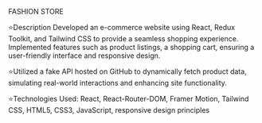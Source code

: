FASHION STORE

⭐Description Developed an e-commerce website using React, Redux Toolkit, and Tailwind CSS to provide a
seamless shopping experience.  Implemented features such as product listings, a shopping cart, ensuring a
user-friendly interface and responsive design.

⭐Utilized a fake API hosted on GitHub to dynamically fetch product data, simulating real-world interactions
and enhancing site functionality.

⭐Technologies Used: React, React-Router-DOM, Framer Motion, Tailwind CSS, HTML5, CSS3, JavaScript,
responsive design principles
